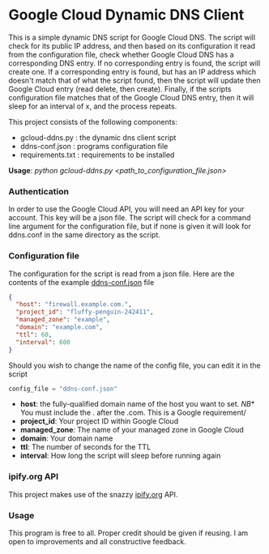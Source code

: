 # Google Cloud Dynamic DNS Client

This is a simple dynamic DNS script for Google Cloud DNS. The script will check for its public IP address, and then based on its configuration it read from the configuration file, check whether Google Cloud DNS has a corresponding DNS entry. If no corresponding entry is found, the script will create one. If a corresponding entry is found, but has an IP address which doesn't match that of what the script found, then the script will update then Google Cloud entry (read delete, then create). Finally, if the scripts configuration file matches that of the Google Cloud DNS entry, then it will sleep for an interval of x, and the process repeats.

This project consists of the following components:

- gcloud-ddns.py    : the dynamic dns client script
- ddns-conf.json    : programs configuration file
- requirements.txt  : requirements to be installed


**Usage**: *python gcloud-ddns.py <path_to_configuration_file.json>*

### Authentication 
In order to use the Google Cloud API, you will need an API key for your account. This key will be a json file. The script will check for a command line argument for the configuration file, but if none is given it will look for ddns.conf in the same directory as the script.

### Configuration file
The configuration for the script is read from a json file. Here are the contents of the example [ddns-conf.json](ddns-conf.json) file
``` json
{
  "host": "firewall.example.com.",
  "project_id": "fluffy-penguin-242411",
  "managed_zone": "example",
  "domain": "example.com",
  "ttl": 60,
  "interval": 600
}
```
Should you wish to change the name of the config file, you can edit it in the script
```python
config_file = "ddns-conf.json"
```

- **host**: the fully-qualified domain name of the host you want to set. *_NB_** You must include the . after the .com. This is a Google requirement/
- **project_id**: Your project ID within Google Cloud
- **managed_zone**: The name of your managed zone in Google Cloud
- **domain**: Your domain name
- **ttl**: The number of seconds for the TTL
- **interval**: How long the script will sleep before running again

### ipify.org API
This project makes use of the snazzy [ipify.org](https://www.ipify.org) API.

### Usage
This program is free to all. Proper credit should be given if reusing. I am open to improvements and all constructive feedback.